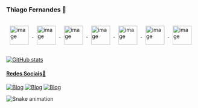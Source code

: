 ### Thiago Fernandes 🤖
<br>

<div>
 <a href="https://github.com/TagFernandes">
 <img align="center" alt="image" height="50" hspace="9" src="https://cdn.jsdelivr.net/gh/devicons/devicon/icons/raspberrypi/raspberrypi-original.svg">
 <img align="center" alt="image" height="50" hspace="9"src="https://cdn.jsdelivr.net/gh/devicons/devicon/icons/arduino/arduino-original-wordmark.svg">
 <img align="center" alt="image" height="50" hspace="9" src="https://cdn.jsdelivr.net/gh/devicons/devicon/icons/unity/unity-original-wordmark.svg">
 <img align="center" alt="image" height="50" hspace="9" src="https://cdn.jsdelivr.net/gh/devicons/devicon/icons/csharp/csharp-original.svg">
 <img align="center" alt="image" height="50" hspace="9" src="https://cdn.jsdelivr.net/gh/devicons/devicon/icons/python/python-original.svg">
 <img align="center" alt="image" height="50" hspace="9" src="https://cdn.jsdelivr.net/gh/devicons/devicon/icons/java/java-original-wordmark.svg">
 <img align="center" alt="image" height="50" hspace="9" src="https://cdn.jsdelivr.net/gh/devicons/devicon/icons/html5/html5-original-wordmark.svg">
</div>
 <br>
 
 <a href="https://github.com/TagFernandes"> ![GitHub stats](https://github-readme-stats.vercel.app/api?username=TagFernandes&show_icons=true&theme=radical)
 
<h4>Redes Sociais📱</h4>

[![Blog](https://img.shields.io/badge/LinkedIn-0077B5?style=for-the-badge&logo=linkedin&logoColor=white)](https://www.linkedin.com/in/tagfernandes)
[![Blog](https://img.shields.io/badge/Instagram-E4405F?style=for-the-badge&logo=instagram&logoColor=white)](https://www.instagram.com/tagfernandes/)
[![Blog](https://img.shields.io/badge/Facebook-1877F2?style=for-the-badge&logo=facebook&logoColor=white)](https://www.facebook.com/TAGFernandes/)

![Snake animation](https://github.com/TagFernandes/TagFernandes/blob/output/github-contribution-grid-snake.svg)
